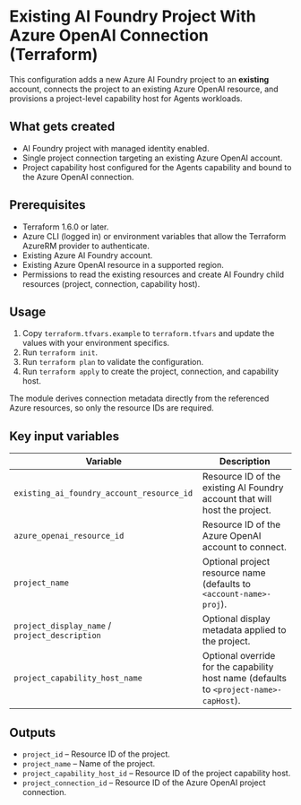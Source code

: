 # Existing AI Foundry Project With Azure OpenAI Connection (Terraform)

This configuration adds a new Azure AI Foundry project to an **existing** account, connects the project to an existing Azure OpenAI resource, and provisions a project-level capability host for Agents workloads.

## What gets created

- AI Foundry project with managed identity enabled.
- Single project connection targeting an existing Azure OpenAI account.
- Project capability host configured for the Agents capability and bound to the Azure OpenAI connection.

## Prerequisites

- Terraform 1.6.0 or later.
- Azure CLI (logged in) or environment variables that allow the Terraform AzureRM provider to authenticate.
- Existing Azure AI Foundry account.
- Existing Azure OpenAI resource in a supported region.
- Permissions to read the existing resources and create AI Foundry child resources (project, connection, capability host).

## Usage

1. Copy `terraform.tfvars.example` to `terraform.tfvars` and update the values with your environment specifics.
2. Run `terraform init`.
3. Run `terraform plan` to validate the configuration.
4. Run `terraform apply` to create the project, connection, and capability host.

The module derives connection metadata directly from the referenced Azure resources, so only the resource IDs are required.

## Key input variables

| Variable | Description |
|----------|-------------|
| `existing_ai_foundry_account_resource_id` | Resource ID of the existing AI Foundry account that will host the project. |
| `azure_openai_resource_id` | Resource ID of the Azure OpenAI account to connect. |
| `project_name` | Optional project resource name (defaults to `<account-name>-proj`). |
| `project_display_name` / `project_description` | Optional display metadata applied to the project. |
| `project_capability_host_name` | Optional override for the capability host name (defaults to `<project-name>-capHost`). |

## Outputs

- `project_id` – Resource ID of the project.
- `project_name` – Name of the project.
- `project_capability_host_id` – Resource ID of the project capability host.
- `project_connection_id` – Resource ID of the Azure OpenAI project connection.
